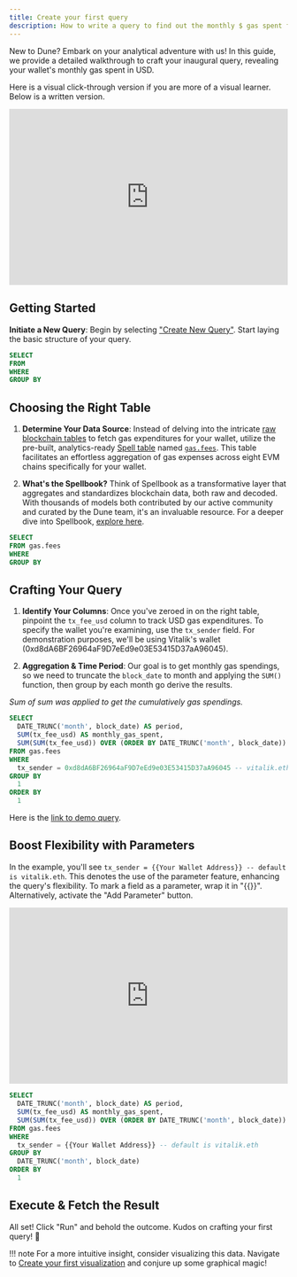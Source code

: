 ```yaml
---
title: Create your first query
description: How to write a query to find out the monthly $ gas spent for your wallet
---
```


New to Dune? Embark on your analytical adventure with us! In this guide, we provide a detailed walkthrough to craft your inaugural query, revealing your wallet's monthly gas spent in USD.

Here is a visual click-through version if you are more of a visual learner. Below is a written version. 

<div style="position: relative; padding-bottom: calc(55.052083333333336% + 41px); height: 0;"><iframe src="https://demo.arcade.software/F5MszooI7BGb7kaAHwUI?embed" frameborder="0" loading="lazy" webkitallowfullscreen mozallowfullscreen allowfullscreen style="position: absolute; top: 0; left: 0; width: 100%; height: 100%;color-scheme: light;"></iframe></div>

## Getting Started

**Initiate a New Query**: Begin by selecting ["Create New Query"](https://dune.com/queries). Start laying the basic structure of your query. 

```sql
SELECT 
FROM 
WHERE
GROUP BY 
```

## Choosing the Right Table

1. **Determine Your Data Source**: Instead of delving into the intricate [raw blockchain tables](../../data-tables/raw/index.md) to fetch gas expenditures for your wallet, utilize the pre-built, analytics-ready [Spell table](../../data-tables/spellbook/index.md) named [`gas.fees`](https://github.com/duneanalytics/spellbook/tree/main/models/gas). This table facilitates an effortless aggregation of gas expenses across eight EVM chains specifically for your wallet.

2. **What's the Spellbook?** Think of Spellbook as a transformative layer that aggregates and standardizes blockchain data, both raw and decoded. With thousands of models both contributed by our active community and curated by the Dune team, it's an invaluable resource. For a deeper dive into Spellbook, [explore here](../../data-tables/spellbook/index.md).

```sql
SELECT 
FROM gas.fees
WHERE
GROUP BY 
```

## Crafting Your Query

1. **Identify Your Columns**: Once you've zeroed in on the right table, pinpoint the `tx_fee_usd` column to track USD gas expenditures. To specify the wallet you're examining, use the `tx_sender` field. For demonstration purposes, we'll be using Vitalik's wallet (0xd8dA6BF26964aF9D7eEd9e03E53415D37aA96045).

2. **Aggregation & Time Period**: Our goal is to get monthly gas spendings, so we need to truncate the `block_date` to month and applying the `SUM()` function, then group by each month go derive the results.

_Sum of sum was applied to get the cumulatively gas spendings._

```sql
SELECT
  DATE_TRUNC('month', block_date) AS period,
  SUM(tx_fee_usd) AS monthly_gas_spent,
  SUM(SUM(tx_fee_usd)) OVER (ORDER BY DATE_TRUNC('month', block_date)) AS cumulative_gas_spent
FROM gas.fees
WHERE
  tx_sender = 0xd8dA6BF26964aF9D7eEd9e03E53415D37aA96045 -- vitalik.eth 
GROUP BY
  1
ORDER BY
  1
```

Here is the [link to demo query](https://dune.com/queries/3100875). 


## Boost Flexibility with Parameters

In the example, you'll see `tx_sender = {{Your Wallet Address}} -- default is vitalik.eth`. This denotes the use of the parameter feature, enhancing the query's flexibility. To mark a field as a parameter, wrap it in "{{}}". Alternatively, activate the "Add Parameter" button.

<div style="position: relative; padding-bottom: calc(55.052083333333336% + 41px); height: 0;"><iframe src="https://demo.arcade.software/zTKnTWQCbjTh2fcRsCaR?embed" frameborder="0" loading="lazy" webkitallowfullscreen mozallowfullscreen allowfullscreen style="position: absolute; top: 0; left: 0; width: 100%; height: 100%;color-scheme: light;"></iframe></div>

```sql 
SELECT
  DATE_TRUNC('month', block_date) AS period,
  SUM(tx_fee_usd) AS monthly_gas_spent,
  SUM(SUM(tx_fee_usd)) OVER (ORDER BY DATE_TRUNC('month', block_date)) AS cumulative_gas_spent
FROM gas.fees
WHERE
  tx_sender = {{Your Wallet Address}} -- default is vitalik.eth
GROUP BY
  DATE_TRUNC('month', block_date)
ORDER BY
  1
```


## Execute & Fetch the Result

All set! Click "Run" and behold the outcome. Kudos on crafting your first query! 🎉

!!! note
    For a more intuitive insight, consider visualizing this data. Navigate to [Create your first visualization](./create-your-first-visualization.md) and conjure up some graphical magic!